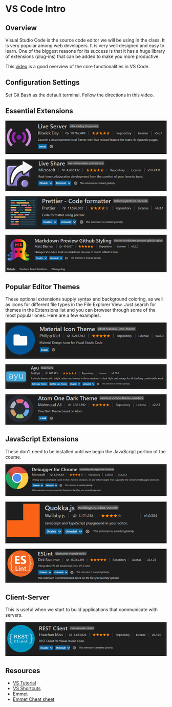# VS Code Intro

## Overview

Visual Studio Code is the source code editor we will be using in the class. It is very popular among web developers. It is very well designed and easy to learn. One of the biggest reasons for its success is that it has a huge library of extensions \(plug-ins\) that can be added to make you more productive.

This [video](https://www.youtube.com/watch?v=ORrELERGIHs) is a good overview of the core functionalities in VS Code.

## Configuration Settings

Set Git Bash as the default terminal. Follow the directions in this video.

## Essential Extensions

![](../.gitbook/assets/image%20%2819%29.png)

![](../.gitbook/assets/image%20%2855%29.png)

![](../.gitbook/assets/image%20%289%29.png)

![](../.gitbook/assets/image%20%28163%29.png)

## Popular Editor Themes

These optional extensions supply syntax and background coloring, as well as icons for different file types in the File Explorer View. Just search for themes in the Extensions list and you can browser through some of the most popular ones. Here are a few examples.

![](../.gitbook/assets/image%20%2822%29.png)

![](../.gitbook/assets/image%20%28153%29.png)

![](../.gitbook/assets/image%20%28113%29.png)

## JavaScript Extensions

These don't need to be installed until we begin the JavaScript portion of the course.

![](../.gitbook/assets/image%20%2882%29.png)

![](../.gitbook/assets/image%20%2893%29.png)

![](../.gitbook/assets/image%20%2851%29.png)

## Client-Server

This is useful when we start to build applications that communicate with servers.

![](../.gitbook/assets/image%20%28144%29.png)

## Resources

* [VS Tutorial](https://www.youtube.com/watch?v=ORrELERGIHs)
* [VS Shortcuts](https://travis.media/10-vs-code-shortcuts-to-memorize-that-will-boost-your-productivity/)
* [Emmet](https://dev.to/raaynaldo/speed-up-code-your-html-using-emmet-in-vscode-nesting-operators-201o)
* [Emmet Cheat sheet](https://docs.emmet.io/cheat-sheet/)

